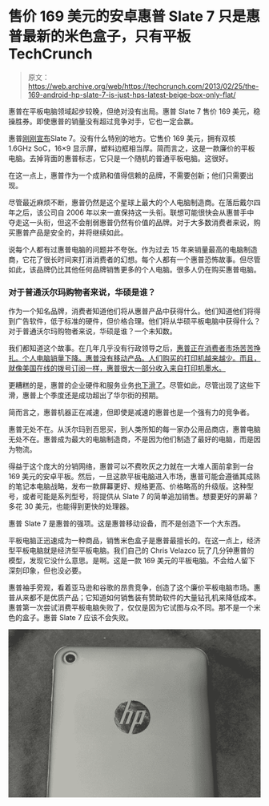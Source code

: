 # 售价 169 美元的安卓惠普 Slate 7 只是惠普最新的米色盒子，只有平板 TechCrunch

> 原文：<https://web.archive.org/web/https://techcrunch.com/2013/02/25/the-169-android-hp-slate-7-is-just-hps-latest-beige-box-only-flat/>

惠普在平板电脑领域起步较晚，但绝对没有出局。惠普 Slate 7 售价 169 美元，稳操胜券。即使惠普的销量没有超过竞争对手，它也一定会赢。

惠普[刚刚宣布](https://web.archive.org/web/20221207224920/https://beta.techcrunch.com/2013/02/24/hps-android-powered-slate-7-tablet-is-cheap-and-it-works-but-is-that-really-enough/)Slate 7。没有什么特别的地方。它售价 169 美元，拥有双核 1.6GHz SoC，16×9 显示屏，塑料边框相当厚。简而言之，这是一款廉价的平板电脑。去掉背面的惠普标志，它只是一个随机的普通平板电脑。这很好。

在这一点上，惠普作为一个成熟和值得信赖的品牌，不需要创新；他们只需要出现。

尽管最近麻烦不断，惠普仍然是这个星球上最大的个人电脑制造商。在落后戴尔四年之后，该公司自 2006 年以来一直保持这一头衔。联想可能很快会从惠普手中夺走这一头衔，但这不会削弱惠普仍然有价值的品牌。对于大多数消费者来说，购买惠普产品是安全的，并将继续如此。

说每个人都有过惠普电脑的问题并不夸张。作为过去 15 年来销量最高的电脑制造商，它花了很长时间来打消消费者的幻想。每个人都有一个惠普恐怖故事。但尽管如此，该品牌仍比其他任何品牌销售更多的个人电脑。很多人仍在购买惠普电脑。

### 对于普通沃尔玛购物者来说，华硕是谁？

作为一个知名品牌，消费者知道他们将从惠普产品中获得什么。他们知道他们将得到广告软件，低于标准的硬件，但价格合理。他们将从华硕平板电脑中获得什么？对于普通沃尔玛购物者来说，华硕是谁？一个未知数。

我们都知道这个故事。在几年几乎没有行政领导之后，[惠普正在消费者市场苦苦挣扎。个人电脑销量下降。惠普没有移动产品。人们购买的打印机越来越少。而且，就像美国在线的拨号订阅一样，惠普很大一部分收入来自打印机墨水。](https://web.archive.org/web/20221207224920/https://beta.techcrunch.com/2013/02/21/hp-q1-2013-earnings/)

更糟糕的是，惠普的企业硬件和服务业务[也下滑了](https://web.archive.org/web/20221207224920/https://beta.techcrunch.com/2013/02/21/hp-q1-2013-earnings/)。尽管如此，尽管出现了这些下滑，惠普上个季度还是成功超出了华尔街的预期。

简而言之，惠普机器正在减速，但即使是减速的惠普也是一个强有力的竞争者。

惠普无处不在。从沃尔玛到百思买，到人类所知的每一家办公用品商店，惠普电脑无处不在。惠普成为最大的电脑制造商，不是因为他们制造了最好的电脑，而是因为物流。

得益于这个庞大的分销网络，惠普可以不费吹灰之力就在一大堆人面前拿到一台 169 美元的安卓平板。然后，一旦这款平板电脑进入市场，惠普可能会遵循其成熟的笔记本电脑战略，发布一款屏幕更好、规格更高、价格略高的升级版。这种型号，或者可能是系列型号，将提供从 Slate 7 的简单追加销售。想要更好的屏幕？多花 30 美元，也能得到更快的处理器。

惠普 Slate 7 是惠普的强项。这是惠普移动设备，而不是创造下一个大东西。

平板电脑正迅速成为一种商品，销售米色盒子是惠普最擅长的。在这一点上，经济型平板电脑就是经济型平板电脑。我们自己的 Chris Velazco 玩了几分钟惠普的模型，发现它没什么意思。是啊。这是一款 169 美元的平板电脑。不会给人留下深刻印象，但也没必要。

惠普袖手旁观，看着亚马逊和谷歌的昂贵竞争，创造了这个廉价平板电脑市场。惠普从来都不是优质产品；它知道如何销售装有赞助软件的大量钻孔机来降低成本。惠普第一次尝试消费平板电脑失败了，仅仅是因为它试图与众不同。那不是一个米色的盒子。惠普 Slate 7 应该不会失败。

![slate7-3](img/9a89ff4a123781a4d8ef7128325d6964.png)